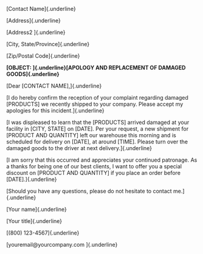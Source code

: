 [Contact Name]{.underline}

[Address]{.underline}

[Address2 ]{.underline}

[City, State/Province]{.underline}

[Zip/Postal Code]{.underline}

**[OBJECT: ]{.underline}[APOLOGY AND REPLACEMENT OF DAMAGED
GOODS]{.underline}**

[Dear \[CONTACT NAME\],]{.underline}

[I do hereby confirm the reception of your complaint regarding damaged
\[PRODUCTS\] we recently shipped to your company. Please accept my
apologies for this incident.]{.underline}

[I was displeased to learn that the \[PRODUCTS\] arrived damaged at your
facility in \[CITY, STATE\] on \[DATE\]. Per your request, a new
shipment for \[PRODUCT AND QUANTITY\] left our warehouse this morning
and is scheduled for delivery on \[DATE\], at around \[TIME\]. Please
turn over the damaged goods to the driver at next delivery.]{.underline}

[I am sorry that this occurred and appreciates your continued patronage.
As a thanks for being one of our best clients, I want to offer you a
special discount on \[PRODUCT AND QUANTITY\] if you place an order
before \[DATE\].]{.underline}

[Should you have any questions, please do not hesitate to contact
me.]{.underline}

[Your name]{.underline}

[Your title]{.underline}

[(800) 123-4567]{.underline}

[youremail\@yourcompany.com ]{.underline}
